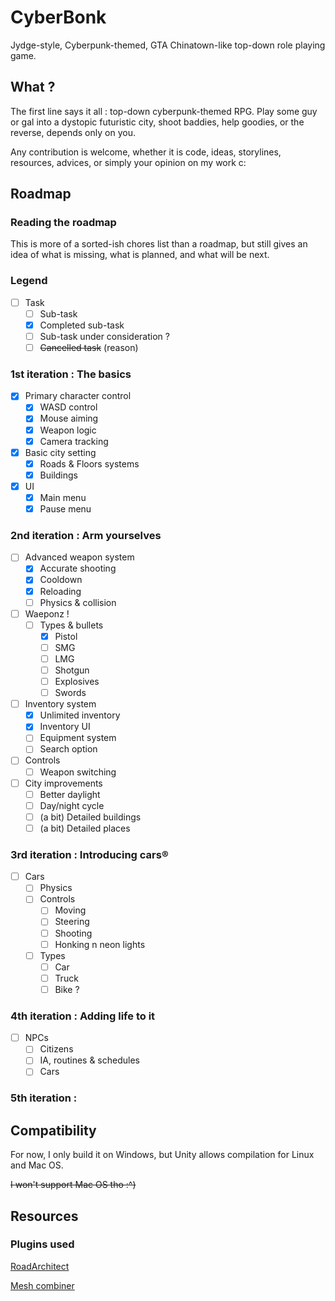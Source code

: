# CyberBonk

Jydge-style, Cyberpunk-themed, GTA Chinatown-like top-down role playing game.

## What ?

The first line says it all : top-down cyberpunk-themed RPG. Play some guy or gal into a dystopic futuristic city, shoot baddies, help goodies, or the reverse, depends only on you.

Any contribution is welcome, whether it is code, ideas, storylines, resources, advices, or simply your opinion on my work c:

## Roadmap

### Reading the roadmap

This is more of a sorted-ish chores list than a roadmap, but still gives an idea of what is missing, what is planned, and what will be next.

### Legend

- [ ] Task
  - [ ] Sub-task
  - [x] Completed sub-task
  - [ ] Sub-task under consideration ?
  - [ ] ~~Cancelled task~~ (reason)

### 1st iteration : The basics

- [x] Primary character control
  - [x] WASD control
  - [x] Mouse aiming
  - [x] Weapon logic
  - [x] Camera tracking
- [x] Basic city setting
  - [x] Roads & Floors systems
  - [x] Buildings
- [x] UI
  - [x] Main menu
  - [x] Pause menu

### 2nd iteration : Arm yourselves

- [ ] Advanced weapon system
  - [x] Accurate shooting
  - [x] Cooldown
  - [x] Reloading
  - [ ] Physics & collision
- [ ] Waeponz !
  - [ ] Types & bullets
    - [x] Pistol
    - [ ] SMG
    - [ ] LMG
    - [ ] Shotgun
    - [ ] Explosives
    - [ ] Swords
- [ ] Inventory system
  - [x] Unlimited inventory
  - [x] Inventory UI
  - [ ] Equipment system
  - [ ] Search option
- [ ] Controls
  - [ ] Weapon switching
- [ ] City improvements
  - [ ] Better daylight
  - [ ] Day/night cycle
  - [ ] (a bit) Detailed buildings
  - [ ] (a bit) Detailed places

### 3rd iteration : Introducing cars®️

- [ ] Cars
  - [ ] Physics
  - [ ] Controls
    - [ ] Moving
    - [ ] Steering
    - [ ] Shooting
    - [ ] Honking n neon lights
  - [ ] Types
    - [ ] Car
    - [ ] Truck
    - [ ] Bike ?

### 4th iteration : Adding life to it

- [ ] NPCs
  - [ ] Citizens
  - [ ] IA, routines & schedules
  - [ ] Cars

### 5th iteration : 



## Compatibility

For now, I only build it on Windows, but Unity allows compilation for Linux and Mac OS.

~~I won't support Mac OS tho :^)~~

## Resources

### Plugins used

[RoadArchitect](https://github.com/FritzsHero/RoadArchitect/releases/tag/2.2.0)

[Mesh combiner](https://github.com/sanukin39/UniMeshCombiner/releases/tag/v_1_0_4)

